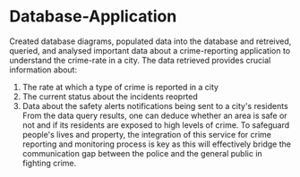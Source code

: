 # Database-Application
Created database diagrams, populated data into the database and retreived, queried, and analysed important data about a crime-reporting application to understand the crime-rate in a city. 
The data retrieved provides crucial information about:
1)	The rate at which a type of crime is reported in a city 
2)	The current status about the incidents reoprted
3)	Data about the safety alerts notifications being sent to a city's residents
From the data query results, one can deduce whether an area is safe or not and if its residents are exposed to high levels of crime.
To safeguard people's lives and property, the integration of this service for crime reporting and monitoring process 
is key as this will effectively bridge the communication gap between the police and the general public in fighting crime. 
